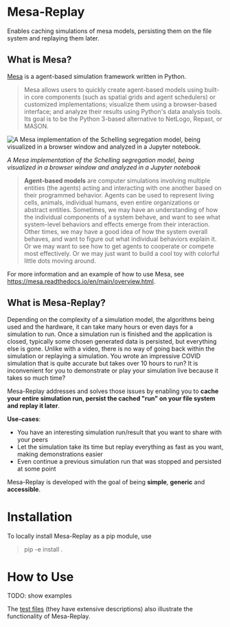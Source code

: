 # Mesa-Replay
Enables caching simulations of mesa models, persisting them on the file system and replaying them later.

## What is Mesa?

[Mesa](https://github.com/projectmesa/mesa) is a agent-based simulation framework written in Python.
> Mesa allows users to quickly create agent-based models using built-in core
> components (such as spatial grids and agent schedulers) or customized implementations;
> visualize them using a browser-based interface; and analyze their results using Python's
> data analysis tools. Its goal is to be the Python 3-based alternative to NetLogo,
> Repast, or MASON.

![A Mesa implementation of the Schelling segregation model,
being visualized in a browser window and analyzed in a Jupyter notebook.](figs/Mesa_Screenshot.png)

*A Mesa implementation of the Schelling segregation model,
being visualized in a browser window and analyzed in a Jupyter notebook*

> **Agent-based models** are computer simulations involving multiple entities (the agents)
> acting and interacting with one another based on their programmed behavior.
> Agents can be used to represent living cells, animals, individual humans,
> even entire organizations or abstract entities.
> Sometimes, we may have an understanding of how the individual components
> of a system behave, and want to see what system-level behaviors and
> effects emerge from their interaction. Other times, we may have a good idea
> of how the system overall behaves, and want to figure out what individual behaviors
> explain it. Or we may want to see how to get agents to cooperate or compete most
> effectively. Or we may just want to build a cool toy with colorful little dots moving around.

For more information and an example of how to use Mesa, see <https://mesa.readthedocs.io/en/main/overview.html>.

## What is Mesa-Replay?

Depending on the complexity of a simulation model, the algorithms being used and the hardware, it can take many hours or even days for a simulation to run. Once a simulation run is finished and the application is closed, typically some chosen generated data is persisted, but everything else is gone. Unlike with a video, there is no way of going back within the simulation or replaying a simulation. You wrote an impressive COVID simulation that is quite accurate but takes over 10 hours to run? It is inconvenient for you to demonstrate or play your simulation live because it takes so much time?

Mesa-Replay addresses and solves those issues by enabling you to **cache your entire simulation run, persist the cached "run" on your file system and replay it later**.

**Use-cases**:

- You have an interesting simulation run/result that you want to share with your peers
- Let the simulation take its time but replay everything as fast as you want, making demonstrations easier
- Even continue a previous simulation run that was stopped and persisted at some point

Mesa-Replay is developed with the goal of being **simple**, **generic** and **accessible**.

# Installation

To locally install Mesa-Replay as a pip module, use
> pip -e install .


# How to Use

TODO: show examples

The [test files](https://github.com/Logende/mesa-replay/tree/main/tests) (they have extensive descriptions) also illustrate the functionality of Mesa-Replay.
